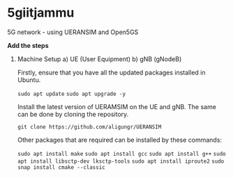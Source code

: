 # 5giitjammu
5G network - using UERANSIM and Open5GS

**Add the steps**

1. Machine Setup
    a) UE (User Equipment)
    b) gNB (gNodeB)

    Firstly, ensure that you have all the updated packages installed in Ubuntu.

    `sudo apt update`
    `sudo apt upgrade -y`

    Install the latest version of UERAMSIM on the UE and gNB. The same can be done by cloning the repository.

    `git clone https://github.com/aligungr/UERANSIM`

    Other packages that are required can be installed by these commands:
    
    `sudo apt install make`
    `sudo apt install gcc`
    `sudo apt install g++`
    `sudo apt install libsctp-dev lksctp-tools`
    `sudo apt install iproute2`
    `sudo snap install cmake --classic`
    
    